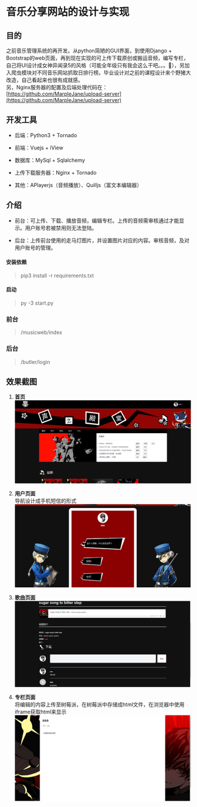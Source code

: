 # 音乐分享网站的设计与实现  

## 目的  
之前音乐管理系统的再开发。从python简陋的GUI界面，到使用Django + Bootstrap的web页面，再到现在实现的可上传下载原创或搬运音频，编写专栏，自己将UI设计成女神异闻录5的风格（可能全年级只有我会这么干吧。。。:pill:），另加入爬虫模块对不同音乐网站抓取日排行榜。毕业设计对之前的课程设计来个野猪大改造，自己看起来也很有成就感。  
另，Nginx服务器的配置及后端处理代码在：[https://github.com/MarpleJane/upload-server](https://github.com/MarpleJane/upload-server)  
  
## 开发工具
- 后端：Python3 + Tornado  
  
- 前端：Vuejs + iView
  
- 数据库：MySql + Sqlalchemy
  
- 上传下载服务器：Nginx + Tornado
  
- 其他：APlayerjs（音频播放）、Quilljs（富文本编辑器）
  
## 介绍
- 前台：可上传、下载、播放音频，编辑专栏。上传的音频需审核通过才能显示。用户账号若被禁用则无法登陆。
  
- 后台：上传前台使用的走马灯图片，并设置图片对应的内容。审核音频，及对用户账号的管理。
  
#### 安装依赖  
> pip3 install -r requirements.txt  
#### 启动  
> py -3 start.py  
### 前台  
> /musicweb/index
### 后台  
> /butler/login

## 效果截图  
1. **首页**  
![](effect/1.png)  
  

1. **用户页面**  
   导航设计成手机短信的形式
![](effect/2.png)
  

1. **歌曲页面**
![](effect/3.png)
  

1. **专栏页面**  
   将编辑的内容上传至树莓派，在树莓派中存储成html文件，在浏览器中使用iframe获取html来显示
![](effect/4.png)